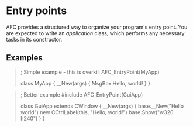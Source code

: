 # Entry points

AFC provides a structured way to organize your program's entry point.
You are expected to write an *application* class, which performs any necessary
tasks in its constructor.

## Examples

> ; Simple example - this is overkill
> AFC_EntryPoint(MyApp)
> 
> class MyApp
> {
>     __New(args)
>     {
>         MsgBox Hello, world!
>     }
> }

> ; Better example
> #include <CCtrlLabel>
> AFC_EntryPoint(GuiApp)
> 
> class GuiApp extends CWindow
> {
>     __New(args)
>     {
>         base.__New("Hello world")
>         new CCtrlLabel(this, "Hello, world!")
>         base.Show("w320 h240")
>     }
> }
